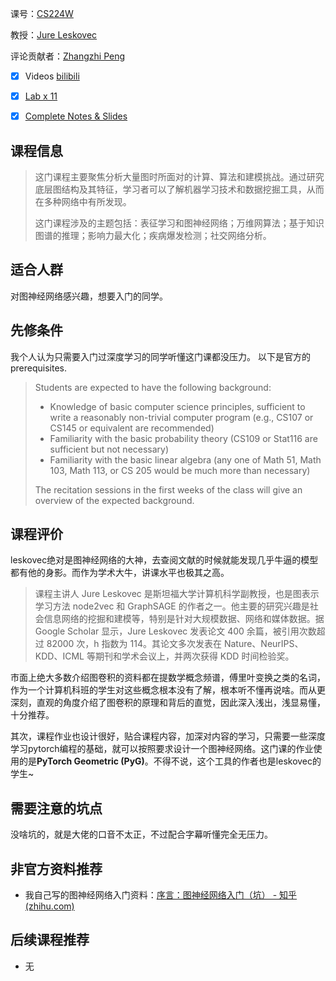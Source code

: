 课号：[CS224W](http://web.stanford.edu/class/cs224w/)

教授：[Jure Leskovec](https://profiles.stanford.edu/jure-leskovec)

评论贡献者：[Zhangzhi Peng](https://github.com/pengzhangzhi/)

- [x] Videos [bilibili](https://www.bilibili.com/video/BV1RZ4y1c7Co/?spm_id_from=333.788.recommend_more_video.0)
- [x] [Lab x 11](http://web.stanford.edu/class/cs224w/projects.html)
- [x] [Complete Notes & Slides](http://web.stanford.edu/class/cs224w/index.html#schedule)

  

## 课程信息

> 这门课程主要聚焦分析大量图时所面对的计算、算法和建模挑战。通过研究底层图结构及其特征，学习者可以了解机器学习技术和数据挖掘工具，从而在多种网络中有所发现。
>
> 这门课程涉及的主题包括：表征学习和图神经网络；万维网算法；基于知识图谱的推理；影响力最大化；疾病爆发检测；社交网络分析。

## 适合人群

对图神经网络感兴趣，想要入门的同学。

## 先修条件

我个人认为只需要入门过深度学习的同学听懂这门课都没压力。 以下是官方的prerequisites.

> Students are expected to have the following background:
>
> - Knowledge of basic computer science principles, sufficient to write a reasonably non-trivial computer program (e.g., CS107 or CS145 or equivalent are recommended)
> - Familiarity with the basic probability theory (CS109 or Stat116 are sufficient but not necessary)
> - Familiarity with the basic linear algebra (any one of Math 51, Math 103, Math 113, or CS 205 would be much more than necessary)
>
> The recitation sessions in the first weeks of the class will give an overview of the expected background.

## 课程评价



leskovec绝对是图神经网络的大神，去查阅文献的时候就能发现几乎牛逼的模型都有他的身影。而作为学术大牛，讲课水平也极其之高。

> 课程主讲人 Jure Leskovec 是斯坦福大学计算机科学副教授，也是图表示学习方法 node2vec 和 GraphSAGE 的作者之一。他主要的研究兴趣是社会信息网络的挖掘和建模等，特别是针对大规模数据、网络和媒体数据。据 Google Scholar 显示，Jure Leskovec 发表论文 400 余篇，被引用次数超过 82000 次，h 指数为 114。其论文多次发表在 Nature、NeurIPS、KDD、ICML 等期刊和学术会议上，并两次获得 KDD 时间检验奖。

市面上绝大多数介绍图卷积的资料都在提数学概念频谱，傅里叶变换之类的名词，作为一个计算机科班的学生对这些概念根本没有了解，根本听不懂再说啥。而从更深刻，直观的角度介绍了图卷积的原理和背后的直觉，因此深入浅出，浅显易懂，十分推荐。

其次，课程作业也设计很好，贴合课程内容，加深对内容的学习，只需要一些深度学习pytorch编程的基础，就可以按照要求设计一个图神经网络。这门课的作业使用的是**PyTorch Geometric (PyG)**。不得不说，这个工具的作者也是leskovec的学生~ 

[
  ](https://link.zhihu.com/?target=https%3A//github.com/rusty1s/pytorch_geometric)

## 需要注意的坑点

没啥坑的，就是大佬的口音不太正，不过配合字幕听懂完全无压力。

## 非官方资料推荐

- 我自己写的图神经网络入门资料：[序言：图神经网络入门（坑） - 知乎 (zhihu.com)](https://zhuanlan.zhihu.com/p/370944518)

## 后续课程推荐

- 无

